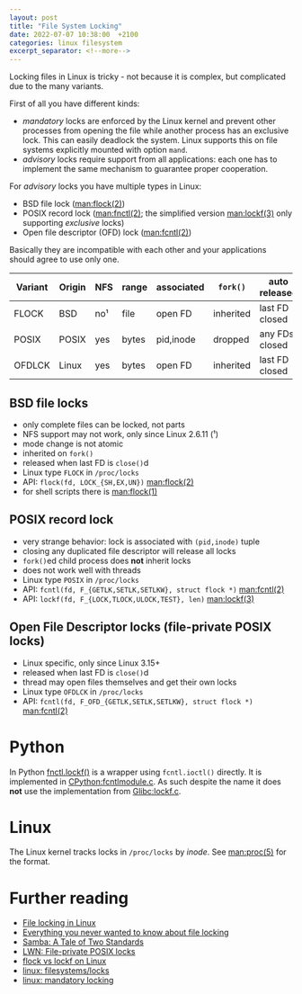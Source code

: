 ```yaml
---
layout: post
title: "File System Locking"
date: 2022-07-07 10:38:00  +2100
categories: linux filesystem
excerpt_separator: <!--more-->
---
```


Locking files in Linux is tricky - not because it is complex, but complicated due to the many variants.

First of all you have different kinds:
- *mandatory* locks are enforced by the Linux kernel and prevent other processes from opening the file while another process has an exclusive lock. This can easily deadlock the system. Linux supports this on file systems explicitly mounted with option `mand`.
- *advisory* locks require support from all applications: each one has to implement the same mechanism to guarantee proper cooperation.

For *advisory* locks you have multiple types in Linux:
- BSD file lock (<man:flock(2)>)
- POSIX record lock (<man:fnctl(2)>; the simplified version <man:lockf(3)> only supporting *exclusive* locks)
- Open file descriptor (OFD) lock (<man:fcntl(2)>)

Basically they are incompatible with each other and your applications should agree to use only one.

| Variant | Origin | NFS | range | associated | `fork()`  | auto released  |
|---------|--------|-----|-------|------------|-----------|----------------|
| FLOCK   | BSD    | no¹ | file  | open FD    | inherited | last FD closed |
| POSIX   | POSIX  | yes | bytes | pid,inode  | dropped   | any FDs closed |
| OFDLCK  | Linux  | yes | bytes | open FD    | inherited | last FD closed |

<!--more-->

## BSD file locks
- only complete files can be locked, not parts
- NFS support may not work, only since Linux 2.6.11 (¹)
- mode change is not atomic
- inherited on `fork()`
- released when last FD is `close()`d
- Linux type `FLOCK` in `/proc/locks`
- API: `flock(fd, LOCK_{SH,EX,UN})` <man:flock(2)>
- for shell scripts there is <man:flock(1)>

## POSIX record lock
- very strange behavior: lock is associated with `(pid,inode)` tuple
- closing any duplicated file descriptor will release all locks
- `fork()`ed child process does **not** inherit locks
- does not work well with threads
- Linux type `POSIX` in `/proc/locks`
- API: `fcntl(fd, F_{GETLK,SETLK,SETLKW}, struct flock *)` <man:fcntl(2)>
- API: `lockf(fd, F_{LOCK,TLOCK,ULOCK,TEST}, len)` <man:lockf(3)>

## Open File Descriptor locks (file-private POSIX locks)
- Linux specific, only since Linux 3.15+
- released when last FD is `close()`d
- thread may open files themselves and get their own locks
- Linux type `OFDLCK` in `/proc/locks`
- API: `fcntl(fd, F_OFD_{GETLK,SETLK,SETLKW}, struct flock *)` <man:fcntl(2)>

# Python
In Python [fnctl.lockf()](https://docs.python.org/3/library/fcntl.html#fcntl.lockf) is a wrapper using `fcntl.ioctl()` directly.
It is implemented in [CPython:fcntlmodule.c](https://github.com/python/cpython/blob/main/Modules/fcntlmodule.c#L372).
As such despite the name it does **not** use the implementation from [Glibc:lockf.c](https://github.com/lattera/glibc/blob/master/io/lockf.c#L35).

# Linux
The Linux kernel tracks locks in `/proc/locks` by *inode*.
See <man:proc(5)> for the format.

# Further reading
- [File locking in Linux](https://gavv.net/articles/file-locks/)
- [Everything you never wanted to know about file locking](https://apenwarr.ca/log/20101213)
- [Samba: A Tale of Two Standards](https://www.samba.org/samba/news/articles/low_point/tale_two_stds_os2.html)
- [LWN: File-private POSIX locks](https://lwn.net/Articles/586904/)
- [flock vs lockf on Linux](https://stackoverflow.com/questions/22409780/flock-vs-lockf-on-linux)
- [linux: filesystems/locks](https://www.kernel.org/doc/Documentation/filesystems/locks.rst)
- [linux: mandatory locking](https://www.kernel.org/doc/Documentation/filesystems/mandatory-locking.rst)
